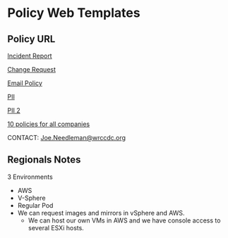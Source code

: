 # Policy Web Templates

## Policy URL

[Incident Report](https://eforms.com/download/2022/04/Cybersecurity-Incident-Report.docx)

[Change Request](https://projecttemplates.guru/templates/simple-change-request-form/)

[Email Policy](https://www.alci.ie/fs/doc/Sample%20email%20Policy.doc)

[PII](<https://www.shrm.org/resourcesandtools/tools-and-samples/policies/pages/personalidentityinformation(pii).aspx>)

[PII 2](https://www.partner4work.org/uploads/p4w-personally-identifiable-information-policy-py2018.pdf)

[10 policies for all companies](https://www.linkedin.com/pulse/10-policies-procedures-every-business-should-have-kristine-daw/)

CONTACT:
<Joe.Needleman@wrccdc.org>

## Regionals Notes

3 Environments

- AWS
- V-Sphere
- Regular Pod
- We can request images and mirrors in vSphere and AWS.
  - We can host our own VMs in AWS and we have console access to several ESXi hosts.
